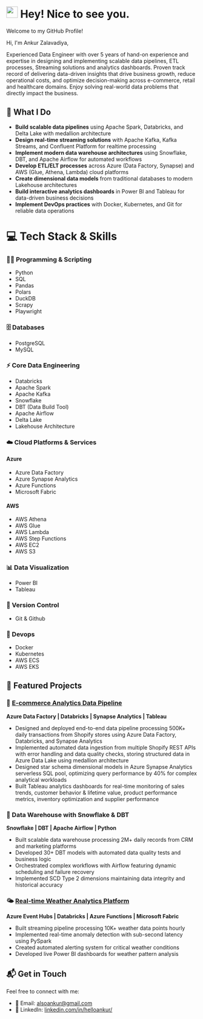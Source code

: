 # <img src="https://emojis.slackmojis.com/emojis/images/1531849430/4246/blob-sunglasses.gif?1531849430" width="30"/> Hey! Nice to see you.

Welcome to my GitHub Profile!

Hi, I'm Ankur Zalavadiya,

Experienced Data Engineer with over 5 years of hand-on experience and expertise in designing and implementing scalable data pipelines, ETL processes, Streaming
solutions and analytics dashboards. Proven track record of delivering data-driven insights that drive business growth, reduce
operational costs, and optimize decision-making across e-commerce, retail and healthcare domains. Enjoy solving real-world
data problems that directly impact the business.

## 🔬 What I Do
- **Build scalable data pipelines** using Apache Spark, Databricks, and Delta Lake with medallion architecture
- **Design real-time streaming solutions** with Apache Kafka, Kafka Streams, and Confluent Platform for realtime processing
- **Implement modern data warehouse architectures** using Snowflake, DBT, and Apache Airflow for automated workflows
- **Develop ETL/ELT processes** across Azure (Data Factory, Synapse) and AWS (Glue, Athena, Lambda) cloud platforms
- **Create dimensional data models** from traditional databases to modern Lakehouse architectures
- **Build interactive analytics dashboards** in Power BI and Tableau for data-driven business decisions
- **Implement DevOps practices** with Docker, Kubernetes, and Git for reliable data operations

# 💻 Tech Stack & Skills

### 🧑‍💻 Programming & Scripting
- Python
- SQL
- Pandas
- Polars
- DuckDB
- Scrapy
- Playwright

### 🗄️ Databases
- PostgreSQL
- MySQL

### ⚡ Core Data Engineering
- Databricks
- Apache Spark
- Apache Kafka
- Snowflake
- DBT (Data Build Tool)
- Apache Airflow
- Delta Lake
- Lakehouse Architecture

### ☁️ Cloud Platforms & Services

#### Azure
- Azure Data Factory
- Azure Synapse Analytics
- Azure Functions
- Microsoft Fabric

#### AWS
- AWS Athena
- AWS Glue
- AWS Lambda
- AWS Step Functions
- AWS EC2
- AWS S3

### 📊 Data Visualization
- Power BI
- Tableau

### 🧬 Version Control
- Git & Github

### 🐳 Devops
- Docker
- Kubernetes
- AWS ECS
- AWS EKS


## 🚀 Featured Projects

### 🛒 [E-commerce Analytics Data Pipeline](https://github.com/Anku1903/Shopify-Analytics-Data-Pipeline)
**Azure Data Factory | Databricks | Synapse Analytics | Tableau**
- Designed and deployed end-to-end data pipeline processing 500K+ daily transactions from Shopify stores using Azure Data Factory, Databricks, and Synapse Analytics
- Implemented automated data ingestion from multiple Shopify REST APIs with error handling and data quality checks, storing structured data in Azure Data Lake using medallion architecture
- Designed star schema dimensional models in Azure Synapse Analytics serverless SQL pool, optimizing query performance by 40% for complex analytical workloads
- Built Tableau analytics dashboards for real-time monitoring of sales trends, customer behavior & lifetime value, product performance metrics, inventory optimization and supplier performance

### 🏢 Data Warehouse with Snowflake & DBT
**Snowflake | DBT | Apache Airflow | Python**
- Built scalable data warehouse processing 2M+ daily records from CRM and marketing platforms
- Developed 30+ DBT models with automated data quality tests and business logic
- Orchestrated complex workflows with Airflow featuring dynamic scheduling and failure recovery
- Implemented SCD Type 2 dimensions maintaining data integrity and historical accuracy

### 🌤️ [Real-time Weather Analytics Platform](https://github.com/Anku1903/Realtime-WeatherAPI-Streaming-Pipeline)
**Azure Event Hubs | Databricks | Azure Functions | Microsoft Fabric**
- Built streaming pipeline processing 10K+ weather data points hourly
- Implemented real-time anomaly detection with sub-second latency using PySpark
- Created automated alerting system for critical weather conditions
- Developed live Power BI dashboards for weather pattern analysis

## 📬 Get in Touch
Feel free to connect with me:
- 📧 Email: [alsoankur@gmail.com](mailto:alsoankur@gmail.com)
- 💼 LinkedIn: [linkedin.com/in/helloankur/](https://www.linkedin.com/in/helloankur/)


